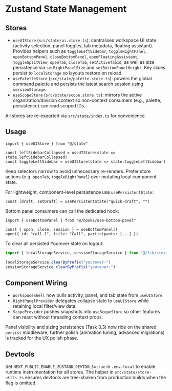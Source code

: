 # Zustand State Management

## Stores

- `useUIStore` (`src/state/ui.store.ts`): centralises workspace UI state (activity selection, panel toggles, tab metadata, floating assistant). Provides helpers such as `toggleLeftSidebar`, `toggleRightPanel`, `openBottomPanel`, `closeBottomPanel`, `openFloatingAssistant`, `toggleSplitView`, `openTab`, `closeTab`, `setActiveTabId`, as well as size persistence via `setRightPanelSize` and `setBottomPanelHeight`. Key slices persist to `localStorage` so layouts restore on reload.
- `usePaletteStore` (`src/state/palette.store.ts`): powers the global command palette and persists the latest search session using `sessionStorage`.
- `useScopeStore` (`src/state/scope.store.ts`): mirrors the active organization/division context so non-context consumers (e.g., palette, persistence) can read scoped IDs.

All stores are re-exported via `src/state/index.ts` for convenience.

## Usage

```tsx
import { useUIStore } from "@/state"

const leftSidebarCollapsed = useUIStore(state => state.leftSidebarCollapsed)
const toggleLeftSidebar = useUIStore(state => state.toggleLeftSidebar)
```

Keep selectors narrow to avoid unnecessary re-renders. Prefer store actions (e.g. `openTab`, `toggleRightPanel`) over mutating local component state.

For lightweight, component-level persistence use `usePersistentState`:

```tsx
const [draft, setDraft] = usePersistentState("quick-draft", "")
```

Bottom panel consumers can call the dedicated hook:

```tsx
import { useBottomPanel } from "@/hooks/use-bottom-panel"

const { open, close, session } = useBottomPanel()
open({ id: "call-1", title: "Call", participants: [...] })
```

To clear all persisted Yourever state on logout:

```ts
import { localStorageService, sessionStorageService } from "@/lib/storage"

localStorageService.clearByPrefix("yourever-")
sessionStorageService.clearByPrefix("yourever-")
```

## Component Wiring

- `WorkspaceShell` now pulls activity, panel, and tab state from `useUIStore`.
- `RightPanelProvider` delegates collapse state to `useUIStore` while retaining local filter/view data.
- `ScopeProvider` pushes snapshots into `useScopeStore` so other features can react without threading context props.

Panel visibility and sizing persistence (Task 3.3) now ride on the shared `persist` middleware; further polish (animation tuning, advanced migrations) is tracked for the UX polish phase.

## Devtools

Set `NEXT_PUBLIC_ENABLE_ZUSTAND_DEVTOOLS=true` in `.env.local` to enable runtime instrumentation for all stores. The helper in `src/state/store-utils.ts` ensures devtools are tree-shaken from production builds when the flag is omitted.
